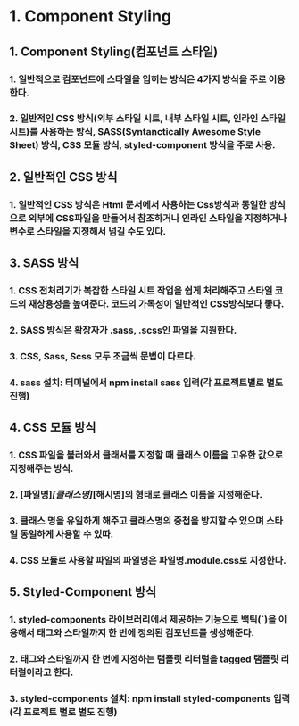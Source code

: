 # 1. Component Styling
## 1. Component Styling(컴포넌트 스타일)
### 1. 일반적으로 컴포넌트에 스타일을 입히는 방식은 4가지 방식을 주로 이용한다.
### 2. 일반적인 CSS 방식(외부 스타일 시트, 내부 스타일 시트, 인라인 스타일 시트)를 사용하는 방식, SASS(Syntanctically Awesome Style Sheet) 방식, CSS 모듈 방식, styled-component 방식을 주로 사용.

## 2. 일반적인 CSS 방식
### 1. 일반적인 CSS 방식은 Html 문서에서 사용하는 Css방식과 동일한 방식으로 외부에 CSS파일을 만들어서 참조하거나 인라인 스타일을 지정하거나 변수로 스타일을 지정해서 넘길 수도 있다.

## 3. SASS 방식
### 1. CSS 전처리기가 복잡한 스타일 시트 작업을 쉽게 처리해주고 스타일 코드의 재상용성을 높여준다. 코드의 가독성이 일반적인 CSS방식보다 좋다.
### 2. SASS 방식은 확장자가 .sass, .scss인 파일을 지원한다.
### 3. CSS, Sass, Scss 모두 조금씩 문법이 다르다.
### 4. sass 설치: 터미널에서 npm install sass 입력(각 프로젝트별로 별도 진행)

## 4. CSS 모듈 방식
### 1. CSS 파일을 불러와서 클래서를 지정할 때 클래스 이름을 고유한 값으로 지정해주는 방식.
### 2. [파일명]_[클래스명]_[해시명]의 형태로 클래스 이름을 지정해준다.
### 3. 클래스 명을 유일하게 해주고 클래스명의 중첩을 방지할 수 있으며 스타일 동일하게 사용할 수 있따.
### 4. CSS 모듈로 사용할 파일의 파일명은 파일명.module.css로 지정한다.

## 5. Styled-Component 방식
### 1. styled-components 라이브러리에서 제공하는 기능으로 백틱(`)을 이용해서 태그와 스타일까지 한 번에 정의된 컴포넌트를 생성해준다.
### 2. 태그와 스타일까지 한 번에 지정하는 탬플릿 리터럴을 tagged 탬플릿 리터럴이라고 한다.
### 3. styled-components 설치: npm install styled-components 입력(각 프로젝트 별로 별도 진행)